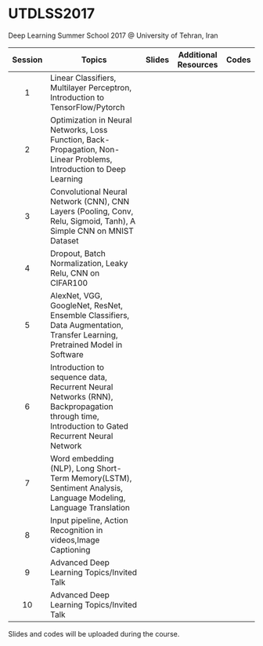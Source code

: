 # UTDLSS2017
Deep Learning Summer School 2017 @ University of Tehran, Iran

| Session | Topics                                                                                                                                       | Slides | Additional Resources | Codes |
|:-------:|----------------------------------------------------------------------------------------------------------------------------------------------|--------|----------------------|-------|
|    1    |                                 Linear Classifiers, Multilayer Perceptron, Introduction to TensorFlow/Pytorch                                |        |                      |       |
|    2    |             Optimization in Neural Networks, Loss Function, Back-Propagation, Non-Linear Problems, Introduction to Deep Learning             |        |                      |       |
|    3    |              Convolutional Neural Network (CNN), CNN Layers (Pooling, Conv, Relu, Sigmoid, Tanh), A Simple CNN on MNIST Dataset              |        |                      |       |
|    4    |                                           Dropout, Batch Normalization, Leaky Relu, CNN on CIFAR100                                          |        |                      |       |
|    5    |           AlexNet, VGG, GoogleNet, ResNet, Ensemble Classifiers, Data Augmentation, Transfer Learning, Pretrained Model in Software          |        |                      |       |
|    6    | Introduction to sequence data, Recurrent Neural Networks (RNN), Backpropagation through time, Introduction to Gated Recurrent Neural Network |        |                      |       |
|    7    |                Word embedding (NLP), Long Short-Term Memory(LSTM), Sentiment Analysis, Language Modeling, Language Translation               |        |                      |       |
|    8    |                                         Input pipeline, Action Recognition in videos,Image Captioning                                        |        |                      |       |
|    9    |                                                  Advanced Deep Learning Topics/Invited Talk                                                  |        |                      |       |
|    10   |                                                  Advanced Deep Learning Topics/Invited Talk                                                  |        |                      |       |

Slides and codes will be uploaded during the course.
